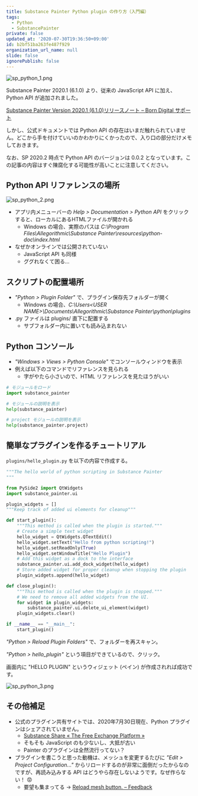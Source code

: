 ```yaml
---
title: Substance Painter Python plugin の作り方（入門編）
tags:
  - Python
  - SubstancePainter
private: false
updated_at: '2020-07-30T19:36:50+09:00'
id: b2bf51ba263fe487f929
organization_url_name: null
slide: false
ignorePublish: false
---
```

![sp_python_1.png](https://qiita-image-store.s3.ap-northeast-1.amazonaws.com/0/8267/88231167-1a59-d4c3-8ea9-652b3aa903f5.png)

Substance Painter 2020.1 (6.1.0) より、従来の JavaScript API に加え、 Python API が追加されました。

[Substance Painter Version 2020\.1 \(6\.1\.0\)リリースノート – Born Digital サポート](https://support.borndigital.co.jp/hc/ja/articles/900000700626-Substance-Painter-Version-2020-1-6-1-0-%E3%83%AA%E3%83%AA%E3%83%BC%E3%82%B9%E3%83%8E%E3%83%BC%E3%83%88)

しかし、公式ドキュメントでは Python API の存在はいまだ触れられていません。どこから手を付けていいのかわかりにくかったので、入り口の部分だけメモしておきます。

なお、SP 2020.2 時点で Python API のバージョンは 0.0.2 となっています。この記事の内容はすぐ陳腐化する可能性が高いことに注意してください。


Python API リファレンスの場所
----

![sp_python_2.png](https://qiita-image-store.s3.ap-northeast-1.amazonaws.com/0/8267/1ede32af-fb4c-95bb-fe68-3659ee03ae82.png)

* アプリ内メニューバーの _Help > Documentation > Python API_ をクリックすると、ローカルにあるHTMLファイルが開かれる
    * Windows の場合、実際のパスは _C:\Program Files\Allegorithmic\Substance Painter\resources\python-doc\index.html_
* なぜかオンラインでは公開されていない
    * JavaScript API も同様
    * ググれなくて困る…


スクリプトの配置場所
----

* _"Python > Plugin Folder"_ で、プラグイン保存先フォルダーが開く
    * Windows の場合、_C:\Users\<USER NAME>\Documents\Allegorithmic\Substance Painter\python\plugins_
* .py ファイルは plugins/ 直下に配置する
    * サブフォルダー内に置いても読み込まれない


Python コンソール
----

* _"Windows > Views > Python Console"_ でコンソールウィンドウを表示
* 例えば以下のコマンドでリファレンスを見られる
    * 字がやたら小さいので、HTML リファレンスを見たほうがいい

```python
# モジュールをロード
import substance_painter

# モジュールの説明を表示
help(substance_painter)

# project モジュールの説明を表示
help(substance_painter.project)
```


簡単なプラグインを作るチュートリアル
----

`plugins/hello_plugin.py` を以下の内容で作成する。

```python
"""The hello world of python scripting in Substance Painter
"""

from PySide2 import QtWidgets
import substance_painter.ui

plugin_widgets = []
"""Keep track of added ui elements for cleanup"""

def start_plugin():
    """This method is called when the plugin is started."""
    # Create a simple text widget
    hello_widget = QtWidgets.QTextEdit()
    hello_widget.setText("Hello from python scripting!")
    hello_widget.setReadOnly(True)
    hello_widget.setWindowTitle("Hello Plugin")
    # Add this widget as a dock to the interface
    substance_painter.ui.add_dock_widget(hello_widget)
    # Store added widget for proper cleanup when stopping the plugin
    plugin_widgets.append(hello_widget)

def close_plugin():
    """This method is called when the plugin is stopped."""
    # We need to remove all added widgets from the UI.
    for widget in plugin_widgets:
        substance_painter.ui.delete_ui_element(widget)
    plugin_widgets.clear()

if __name__ == "__main__":
    start_plugin()
```

_"Python > Reload Plugin Folders"_ で、フォルダーを再スキャン。

_"Python > hello\_plugin"_ という項目ができているので、クリック。

画面内に "HELLO PLUGIN" というウィジェット (ペイン) が作成されれば成功です。

![sp_python_3.png](https://qiita-image-store.s3.ap-northeast-1.amazonaws.com/0/8267/ef89e7cf-6a68-b2fc-1893-2445e250cbf4.png)



その他補足
----

* 公式のプラグイン共有サイトでは、2020年7月30日現在、Python プラグインはシェアされていません。
    * [Substance Share « The Free Exchange Platform »](https://share.substance3d.com/libraries?by_category_id=81)
    * そもそも JavaScript のも少ないし、大抵が古い
    * Painter のプラグインは全然流行ってない？
* プラグインを書こうと思った動機は、メッシュを変更するたびに _"Edit > Project Configuration..."_ からリロードするのが非常に面倒だったからなのですが、再読み込みする API はどうやら存在しないようです。なぜ作らない！ :rage:
    * 要望も集まってる → [Reload mesh button\. – Feedback](http://feedback.substance3d.com/forums/261284-substance-painter/suggestions/31688296-reload-mesh-button)
